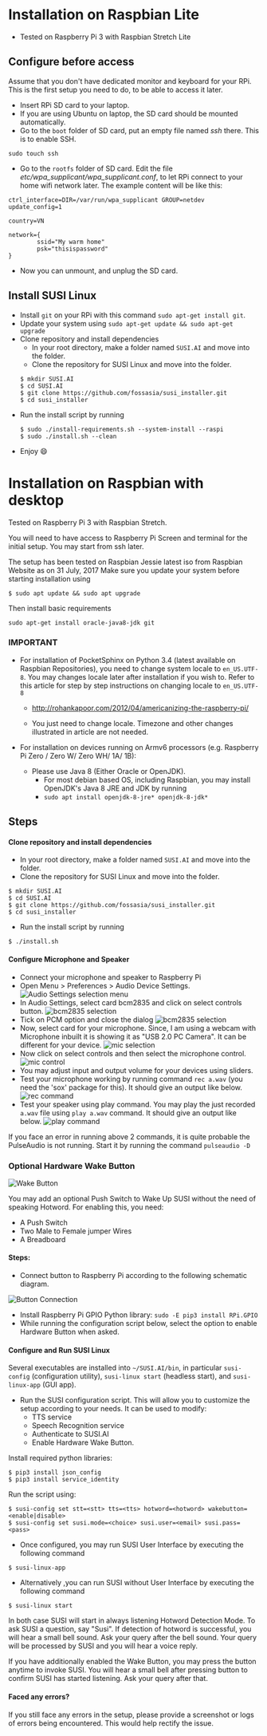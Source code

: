 # Installation on Raspbian Lite

- Tested on Raspberry Pi 3 with Raspbian Stretch Lite

## Configure before access

Assume that you don't have dedicated monitor and keyboard for your RPi. This is the first setup you need to do, to be able to access it later.

- Insert RPi SD card to your laptop.
- If you are using Ubuntu on laptop, the SD card should be mounted automatically.
- Go to the `boot` folder of SD card, put an empty file named _ssh_ there. This is to enable SSH.

```
sudo touch ssh
```
- Go to the `rootfs` folder of SD card. Edit the file _etc/wpa_supplicant/wpa_supplicant.conf_, to let RPi connect to your home wifi network later. The example content will be like this:

```
ctrl_interface=DIR=/var/run/wpa_supplicant GROUP=netdev
update_config=1

country=VN

network={
        ssid="My warm home"
        psk="thisispassword"
}
```
- Now you can unmount, and unplug the SD card.

## Install SUSI Linux

- Install `git` on your RPi with this command `sudo apt-get install git`.
- Update your system using `sudo apt-get update && sudo apt-get upgrade `
- Clone repository and install dependencies
    - In your root directory, make a folder named `SUSI.AI` and move into the folder.
    - Clone the repository for SUSI Linux and move into the folder.
    ```
    $ mkdir SUSI.AI
    $ cd SUSI.AI
    $ git clone https://github.com/fossasia/susi_installer.git
    $ cd susi_installer
    ```
- Run the install script by running
    ```
    $ sudo ./install-requirements.sh --system-install --raspi
    $ sudo ./install.sh --clean
    ```
- Enjoy :smile:


# Installation on Raspbian with desktop

Tested on Raspberry Pi 3 with Raspbian Stretch.

You will need to have access to Raspberry Pi Screen and terminal for the initial setup.
You may start from ssh later.

The setup has been tested on Raspbian Jessie latest iso from Raspbian Website as on 31 July, 2017
Make sure you update your system before starting installation using
```
$ sudo apt update && sudo apt upgrade
```
Then install basic requirements
```
sudo apt-get install oracle-java8-jdk git
```


### IMPORTANT

- For installation of PocketSphinx on Python 3.4 (latest available on Raspbian Repositories), you need to change
system locale to ```en_US.UTF-8```. You may changes locale later after installation if you wish to.
Refer to this article for step by step instructions on changing locale to ```en_US.UTF-8```

    - http://rohankapoor.com/2012/04/americanizing-the-raspberry-pi/

    - You just need to change locale. Timezone and other changes illustrated in article are not needed.
- For installation on devices running on Armv6 processors (e.g. Raspberry Pi Zero / Zero W/ Zero WH/ 1A/ 1B):
    - Please use Java 8 (Either Oracle or OpenJDK).
        - For most debian based OS, including Raspbian, you may install OpenJDK's Java 8 JRE and JDK by running
        - `sudo apt install openjdk-8-jre* openjdk-8-jdk*`

## Steps

#### Clone repository and install dependencies
- In your root directory, make a folder named `SUSI.AI` and move into the folder.
- Clone the repository for SUSI Linux and move into the folder.
```
$ mkdir SUSI.AI
$ cd SUSI.AI
$ git clone https://github.com/fossasia/susi_installer.git
$ cd susi_installer
```
- Run the install script by running
```
$ ./install.sh
```

#### Configure Microphone and Speaker
- Connect your microphone and speaker to Raspberry Pi
- Open Menu > Preferences > Audio Device Settings.
![Audio Settings selection menu](./images/menu-audio-settings.png)
- In Audio Settings, select card bcm2835 and click on select controls button.
![bcm2835 selection](./images/bcm2835-no-controls.png)
- Tick on PCM option and close the dialog
![bcm2835 selection](./images/pcm-select.png)
- Now, select card for your microphone. Since, I am using a webcam with Microphone inbuilt it
is showing it as "USB 2.0 PC Camera". It can be different for your device.
![mic selection](./images/select-mic-card.png)
- Now click on select controls and then select the microphone control.
![mic control](./images/enable-mic.png)
- You may adjust input and output volume for your devices using sliders.
- Test your microphone working by running command ```rec a.wav``` (you need the 'sox' package for this). It should give an output like below.
![rec command](./images/rec-command.png)
- Test your speaker using play command. You may play the just recorded ```a.wav``` file using
```play a.wav``` command. It should give an output like below.
![play command](./images/play-command.png)

If you face an error in running above 2 commands, it is quite probable the PulseAudio is not running.
Start it by running the command
```pulseaudio -D```

### Optional Hardware Wake Button
![Wake Button](images/pi_button.jpg)

You may add an optional Push Switch to Wake Up SUSI without the need of speaking Hotword.
For enabling this, you need:
- A Push Switch
- Two Male to Female jumper Wires
- A Breadboard

#### Steps:
- Connect button to Raspberry Pi according to the following schematic diagram.

![Button Connection](images/connection.png)
- Install Raspberry Pi GPIO Python library: ```sudo -E pip3 install RPi.GPIO```
- While running the configuration script below, select the option to enable Hardware Button when
asked.

#### Configure and Run SUSI Linux

Several executables are installed into `~/SUSI.AI/bin`, in particular
`susi-config` (configuration utility), `susi-linux start` (headless start),
and `susi-linux-app` (GUI app).

- Run the SUSI configuration script. This will allow you to customize the
setup according to your needs. It can be used to modify:
    - TTS service
    - Speech Recognition service
    - Authenticate to SUSI.AI
    - Enable Hardware Wake Button.

Install required python libraries:
```
$ pip3 install json_config
$ pip3 install service_identity
```    
Run the script using:
```
$ susi-config set stt=<stt> tts=<tts> hotword=<hotword> wakebutton=<enable|disable>
$ susi-config set susi.mode=<choice> susi.user=<email> susi.pass=<pass>
```
- Once configured, you may run SUSI User Interface by executing the following command
```
$ susi-linux-app
```
- Alternatively ,you can run SUSI without User Interface by executing the following command
```
$ susi-linux start
```
In both case SUSI will start in always listening Hotword Detection Mode. To ask SUSI a question, say "Susi". If detection of
hotword is successful, you will hear a small bell sound. Ask your query after the bell sound. Your query will be
processed by SUSI and you will hear a voice reply.

If you have additionally enabled the Wake Button, you may press the button anytime to invoke SUSI. You will hear a small
bell after pressing button to confirm SUSI has started listening. Ask your query after that.

#### Faced any errors?

If you still face any errors in the setup, please provide a screenshot or logs of errors being encountered.
This would help rectify the issue.
